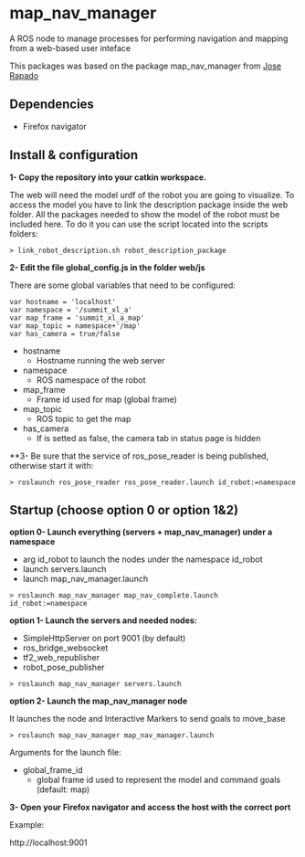 # map_nav_manager

A ROS node to manage processes for performing navigation and mapping from a web-based user inteface

This packages was based on the package map_nav_manager from [Jose Rapado](https://github.com/JoseRobotnik/map_nav_manager.git)


## Dependencies

* Firefox navigator

## Install & configuration


**1- Copy the repository into your catkin workspace.**

The web will need the model urdf of the robot you are going to visualize. To access the model you have to link the description package inside the web folder. All the packages needed to show the model of the robot must be included here. To do it you can use the script located into the scripts folders:

```
> link_robot_description.sh robot_description_package
```

**2- Edit the file global_config.js in the folder web/js**

There are some global variables that need to be configured:

```
var hostname = 'localhost'
var namespace = '/summit_xl_a'
var map_frame = 'summit_xl_a_map'
var map_topic = namespace+'/map'
var has_camera = true/false
```

* hostname
  * Hostname running the web server
* namespace
  * ROS namespace of the robot
* map_frame
  * Frame id used for map (global frame)
* map_topic
  * ROS topic to get the map
* has_camera
  * If is setted as false, the camera tab in status page is hidden

**3- Be sure that the service of ros_pose_reader is being published, otherwise start it with:
```
> roslaunch ros_pose_reader ros_pose_reader.launch id_robot:=namespace
```


## Startup (choose option 0 or option 1&2)
**option 0- Launch everything (servers + map_nav_manager) under a namespace**
* arg id_robot to launch the nodes under the namespace id_robot
* launch servers.launch
* launch map_nav_manager.launch
```
> roslaunch map_nav_manager map_nav_complete.launch id_robot:=namespace
```

**option 1- Launch the servers and needed nodes:**

* SimpleHttpServer on port 9001 (by default)
* ros_bridge_websocket
* tf2_web_republisher
* robot_pose_publisher

```
> roslaunch map_nav_manager servers.launch 
```


**option 2- Launch the map_nav_manager node**

It launches the node and Interactive Markers to send goals to move_base

```
> roslaunch map_nav_manager map_nav_manager.launch
```

Arguments for the launch file:

* global_frame_id
  * global frame id used to represent the model and command goals (default: map)


**3- Open your Firefox navigator and access the host with the correct port**

Example:

http://localhost:9001


